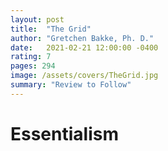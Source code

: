 ```yaml
---
layout: post
title:  "The Grid"
author: "Gretchen Bakke, Ph. D."
date:   2021-02-21 12:00:00 -0400
rating: 7
pages: 294
image: /assets/covers/TheGrid.jpg
summary: "Review to Follow"
---
```


# Essentialism